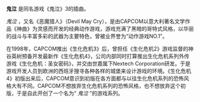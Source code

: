 

**鬼泣** 是同名游戏《鬼泣》3的插曲。

_鬼泣_ ，又名《恶魔猎人》（Devil May
Cry），是由CAPCOM以意大利著名文学作品《神曲》为灵感而开发的经典动作游戏，游戏充满了黑暗的哥特式风格，以华丽的战斗与丰富多彩的武器为主要特色，曾被业界誉为“动作游戏NO.1”。

在1998年，CAPCOM推出《生化危机3》后，曾担任《生化危机2》游戏监督的神谷英树预备开发最新作《生化危机4》，公司内部同时打算推出生化危机系列外传游戏《生化危机：圣女密码》，并交由世嘉属下Nextech
Corporation研发。于是游戏开发人员到欧洲的西班牙搜寻各种各样的城堡来设计游戏的环境。《生化危机4》初版出来后，CAPCOM意识到初版在各方面都与以往生化危机系列的恐怖风格大有不同。CAPCOM不想放弃生化危机系列的恐怖风格，也不想放弃这个初版，于是自此开创了一个名为“
_鬼泣_ ”的游戏系列。

